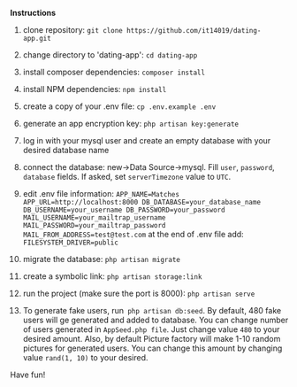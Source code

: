 **Instructions**

1. clone repository:
`git clone https://github.com/it14019/dating-app.git`
2. change directory to 'dating-app':
`cd dating-app`
3. install composer dependencies: 
`composer install`
4. install NPM dependencies: 
`npm install`
5. create a copy of your .env file:
`cp .env.example .env`
6. generate an app encryption key:
`php artisan key:generate`
7. log in with your mysql user and create an empty database with your desired database name
8. connect the database:
new->Data Source->mysql. Fill `user`, `password`, `database` fields. If asked, set `serverTimezone` value to `UTC`.
9. edit .env file information:
`APP_NAME=Matches
APP_URL=http://localhost:8000
DB_DATABASE=your_database_name
DB_USERNAME=your_username
DB_PASSWORD=your_password
MAIL_USERNAME=your_mailtrap_username
MAIL_PASSWORD=your_mailtrap_password
MAIL_FROM_ADDRESS=test@test.com`
at the end of .env file add:
`FILESYSTEM_DRIVER=public`

10. migrate the database:
`php artisan migrate`
11. create a symbolic link:
`php artisan storage:link`
12. run the project (make sure the port is 8000):
`php artisan serve` 
13. To generate fake users, run` php artisan db:seed`. By default, 480 fake users will ge generated and added to 
database. You can change number of users generated in `AppSeed.php file`. Just change value `480` to your desired amount.
Also, by default Picture factory will make 1-10 random pictures for generated users. You can change this amount by 
changing value `rand(1, 10)` to your desired.

Have fun!
